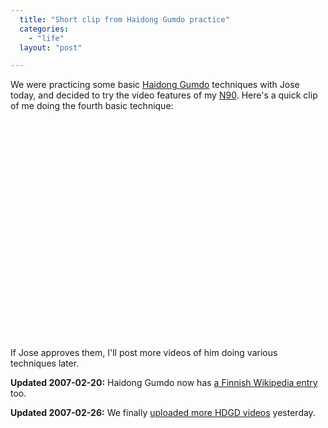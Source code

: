 ```yaml
---
  title: "Short clip from Haidong Gumdo practice"
  categories: 
    - "life"
  layout: "post"

---
```

We were practicing some basic [Haidong Gumdo][1] techniques with Jose today, and decided to try the video features of my [N90][2]. Here's a quick clip of me doing the fourth basic technique:

<object width="425" height="350"><param name="movie" value="http://www.youtube.com/v/-51sdR28w74"></param><param name="wmode" value="transparent"></param><embed src="http://www.youtube.com/v/-51sdR28w74" type="application/x-shockwave-flash" wmode="transparent" width="425" height="350"></embed></object>

If Jose approves them, I'll post more videos of him doing various techniques later.

__Updated 2007-02-20:__ Haidong Gumdo now has [a Finnish Wikipedia entry][3] too.

__Updated 2007-02-26:__ We finally [uploaded more HDGD videos][4] yesterday.

[1]: http://en.wikipedia.org/wiki/Haidong_Gumdo
[2]: http://en.wikipedia.org/wiki/Nokia_N90
[3]: http://fi.wikipedia.org/wiki/Haidong_Gumdo
[4]: http://www.youtube.com/profile_videos?user=henribergius